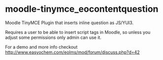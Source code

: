 moodle-tinymce_eocontentquestion
================================

Moodle TinyMCE Plugin that inserts inline question as JS/YUI3.

Requires a user to be able to insert script tags in Moodle, so unless you adjust some permissions only admin can use it.

For a demo and more info checkout http://www.easyochem.com/eolms/mod/forum/discuss.php?d=42
